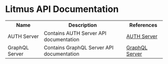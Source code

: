 # Litmus API Documentation

<table>
<tr>
<th>Name</th>
<th>Description</th>
<th>References</th>
</tr>
<tr>
<td>AUTH Server</td>
<td>Contains AUTH Server API documentation</td>
<td><a target="_" href="/litmus/auth/v3.14.0/api.html">AUTH Server</a></td>
</tr>
<tr>
<td>GraphQL Server</td>
<td>Contains GraphQL Server API documentation</td>
<td><a target="_" href="/litmus/graphql/v3.11.0/api.html">GraphQL Server</a></td>
</tr>
</table>